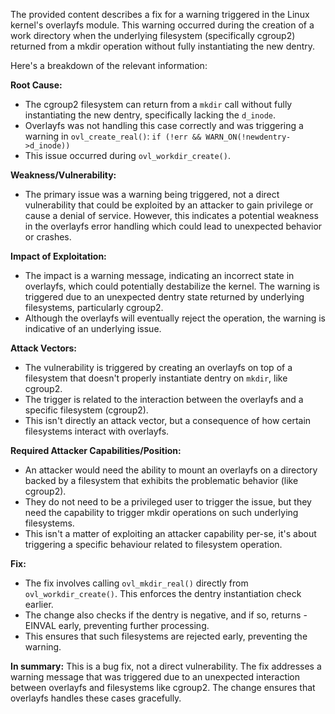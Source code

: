 The provided content describes a fix for a warning triggered in the Linux kernel's overlayfs module. This warning occurred during the creation of a work directory when the underlying filesystem (specifically cgroup2) returned from a mkdir operation without fully instantiating the new dentry.

Here's a breakdown of the relevant information:

**Root Cause:**

*   The cgroup2 filesystem can return from a `mkdir` call without fully instantiating the new dentry, specifically lacking the `d_inode`.
*   Overlayfs was not handling this case correctly and was triggering a warning in `ovl_create_real()`: `if (!err && WARN_ON(!newdentry->d_inode))`
*   This issue occurred during `ovl_workdir_create()`.

**Weakness/Vulnerability:**

*   The primary issue was a warning being triggered, not a direct vulnerability that could be exploited by an attacker to gain privilege or cause a denial of service. However, this indicates a potential weakness in the overlayfs error handling which could lead to unexpected behavior or crashes.

**Impact of Exploitation:**

*   The impact is a warning message, indicating an incorrect state in overlayfs, which could potentially destabilize the kernel. The warning is triggered due to an unexpected dentry state returned by underlying filesystems, particularly cgroup2.
*   Although the overlayfs will eventually reject the operation, the warning is indicative of an underlying issue.

**Attack Vectors:**

*   The vulnerability is triggered by creating an overlayfs on top of a filesystem that doesn't properly instantiate dentry on `mkdir`, like cgroup2.
*   The trigger is related to the interaction between the overlayfs and a specific filesystem (cgroup2).
*   This isn't directly an attack vector, but a consequence of how certain filesystems interact with overlayfs.

**Required Attacker Capabilities/Position:**

*   An attacker would need the ability to mount an overlayfs on a directory backed by a filesystem that exhibits the problematic behavior (like cgroup2).
*   They do not need to be a privileged user to trigger the issue, but they need the capability to trigger mkdir operations on such underlying filesystems.
*   This isn't a matter of exploiting an attacker capability per-se, it's about triggering a specific behaviour related to filesystem operation.

**Fix:**

*   The fix involves calling `ovl_mkdir_real()` directly from `ovl_workdir_create()`. This enforces the dentry instantiation check earlier.
*   The change also checks if the dentry is negative, and if so, returns -EINVAL early, preventing further processing.
*   This ensures that such filesystems are rejected early, preventing the warning.

**In summary:** This is a bug fix, not a direct vulnerability. The fix addresses a warning message that was triggered due to an unexpected interaction between overlayfs and filesystems like cgroup2. The change ensures that overlayfs handles these cases gracefully.